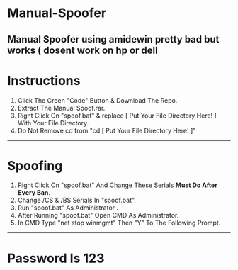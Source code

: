 # Manual-Spoofer
Manual Spoofer using amidewin pretty bad but works ( dosent work on hp or dell 
---------------------------------------------------------------------------------
# Instructions
1) Click The Green "Code" Button & Download The Repo.
2) Extract The Manual Spoof.rar.
3) Right Click On "spoof.bat" & replace [ Put Your File Directory Here! ] With Your File Directory.
4) Do Not Remove cd from "cd [ Put Your File Directory Here! ]"
---------------------------------------------------------------------------------
# Spoofing
1) Right Click On "spoof.bat" And Change These Serials **Must Do After Every Ban**.
2) Change /CS & /BS Serials In "spoof.bat".
3) Run "spoof.bat" As Administrator .
4) After Running "spoof.bat" Open CMD As Administrator.
5) In CMD Type "net stop winmgmt" Then "Y" To The Following Prompt.
---------------------------------------------------------------------------------
# Password Is 123
